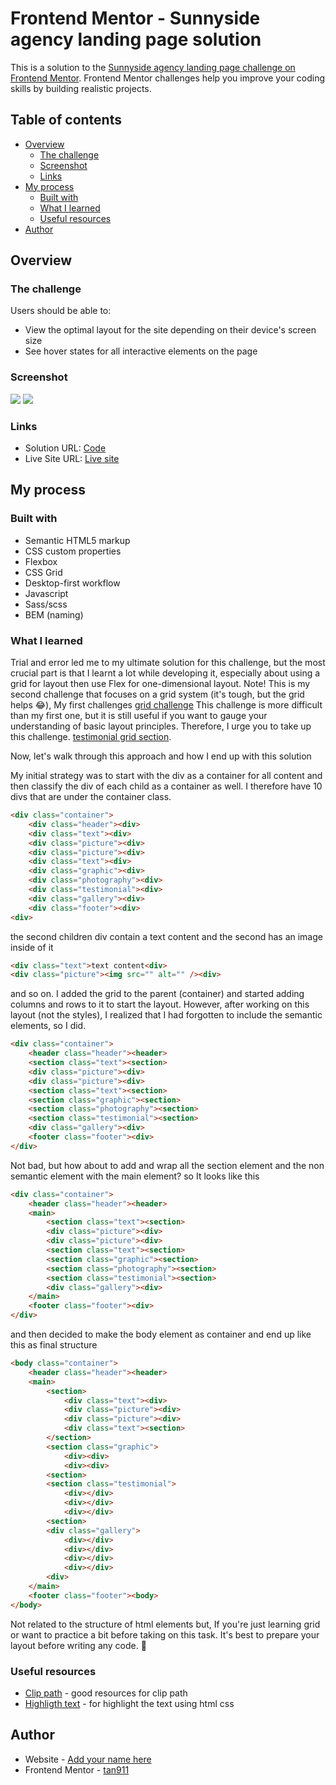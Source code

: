 # Frontend Mentor - Sunnyside agency landing page solution

This is a solution to the [Sunnyside agency landing page challenge on Frontend Mentor](https://www.frontendmentor.io/challenges/sunnyside-agency-landing-page-7yVs3B6ef). Frontend Mentor challenges help you improve your coding skills by building realistic projects.

## Table of contents

- [Overview](#overview)
  - [The challenge](#the-challenge)
  - [Screenshot](#screenshot)
  - [Links](#links)
- [My process](#my-process)
  - [Built with](#built-with)
  - [What I learned](#what-i-learned)
  - [Useful resources](#useful-resources)
- [Author](#author)

## Overview

### The challenge

Users should be able to:

- View the optimal layout for the site depending on their device's screen size
- See hover states for all interactive elements on the page

### Screenshot

![](./screenshot/desktop.png)
![](./screenshot/mobile.png)


### Links

- Solution URL: [Code](https://github.com/tan911/sunnyside-agency-landing-page)
- Live Site URL: [Live site](https://tan911.github.io/sunnyside-agency-landing-page/)

## My process

### Built with

- Semantic HTML5 markup
- CSS custom properties
- Flexbox
- CSS Grid
- Desktop-first workflow
- Javascript
- Sass/scss
- BEM (naming)


### What I learned

Trial and error led me to my ultimate solution for this challenge, but the most crucial part is that I learnt a lot while developing it, especially about using a grid for layout then use Flex for one-dimensional layout. Note! This is my second challenge that focuses on a grid system (it's tough, but the grid helps 😂), My first challenges [grid challenge](https://tan911.github.io/testimonial-grid-section/) This challenge is more difficult than my first one, but it is still useful if you want to gauge your understanding of basic layout principles. Therefore, I urge you to take up this challenge. [testimonial grid section](https://www.frontendmentor.io/challenges/testimonials-grid-section-Nnw6J7Un7). 


Now, let's walk through this approach and how I end up with this solution


My initial strategy was to start with the div as a container for all content and then classify the div of each child as a container as well. I therefore have 10 divs that are under the container class.

```html
<div class="container">
    <div class="header"><div>
    <div class="text"><div>
    <div class="picture"><div>
    <div class="picture"><div>
    <div class="text"><div>
    <div class="graphic"><div>
    <div class="photography"><div>
    <div class="testimonial"><div>
    <div class="gallery"><div>
    <div class="footer"><div>
<div>
```

the second children div contain a text content and the second has an image inside of it

```html
<div class="text">text content<div>
<div class="picture"><img src="" alt="" /><div>
```
and so on. I added the grid to the parent (container) and started adding columns and rows to it to start the layout. However, after working on this layout (not the styles), I realized that I had forgotten to include the semantic elements, so I did.

```html
<div class="container">
    <header class="header"><header>
    <section class="text"><section>
    <div class="picture"><div>
    <div class="picture"><div>
    <section class="text"><section>
    <section class="graphic"><section>
    <section class="photography"><section>
    <section class="testimonial"><section>
    <div class="gallery"><div>
    <footer class="footer"><div>
</div>
```

Not bad, but how about to add and wrap all the section element and the non semantic element with the main element? so It looks like this 


```html
<div class="container">
    <header class="header"><header>
    <main>    
        <section class="text"><section>
        <div class="picture"><div>
        <div class="picture"><div>
        <section class="text"><section>
        <section class="graphic"><section>
        <section class="photography"><section>
        <section class="testimonial"><section>
        <div class="gallery"><div>
    </main>
    <footer class="footer"><div>
</div>
```

and then decided to make the body element as container and end up like this as final structure

```html
<body class="container">
    <header class="header"><header>
    <main>
        <section>
            <div class="text"><div>
            <div class="picture"><div>
            <div class="picture"><div>
            <div class="text"><section>
        </section>    
        <section class="graphic">
            <div><div>    
            <div><div>    
        <section>
        <section class="testimonial">
            <div></div>    
            <div></div>    
            <div></div>    
        <section>
        <div class="gallery">
            <div></div>    
            <div></div>    
            <div></div>    
            <div></div>    
        <div>
    </main>
    <footer class="footer"><body>
</body>
```
Not related to the structure of html elements but,
If you're just learning grid or want to practice a bit before taking on this task. It's best to prepare your layout before writing any code. 👋


### Useful resources

- [Clip path](https://bennettfeely.com/clippy/) - good resources for clip path
- [Highligth text](https://alvarotrigo.com/blog/css-highlight-text/) - for highlight the text using html css


## Author

- Website - [Add your name here](https://www.your-site.com)
- Frontend Mentor - [tan911](https://www.frontendmentor.io/profile/tan911)

